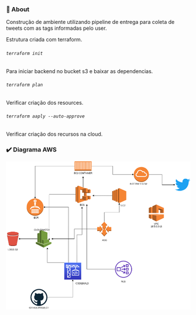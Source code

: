 
### :page_with_curl: About
Construção de ambiente utilizando pipeline de entrega para coleta de tweets com as tags informadas pelo user.

Estrutura criada com terraform. 

###### `terraform init`
Para iniciar backend no bucket s3 e baixar as dependencias.

###### `terraform plan`
Verificar criação dos resources.

###### `terraform aaply --auto-approve`
Verificar criação dos recursos na cloud.

### :heavy_check_mark: Diagrama AWS

<p align="center">
  <img alt="" src="https://github.com/felipteixeira/terraform-twitter-project/blob/master/env/aws.png">
</p>